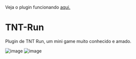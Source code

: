 Veja o plugin funcionando [aqui.](https://youtu.be/yE5PNeoNtug)

# TNT-Run
Plugin de TNT Run, um mini game muito conhecido e amado.

![image](https://github.com/user-attachments/assets/6786817a-e3bb-4422-9ca8-3eb65a43eb44)
![image](https://github.com/user-attachments/assets/a3d0e399-5001-4e1d-8aed-83a713b24f59)

